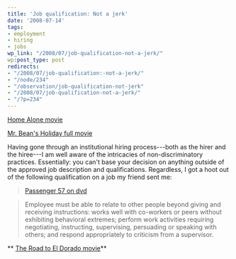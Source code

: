 ```yaml
---
title: 'Job qualification: Not a jerk'
date: '2008-07-14'
tags:
- employment
- hiring
- jobs
wp_link: "/2008/07/job-qualification-not-a-jerk/"
wp:post_type: post
redirects:
- "/2008/07/job-qualification:-not-a-jerk/"
- "/node/234"
- "/observation/job-qualification-not-jerk"
- "/2008/07/job-qualification-not-a-jerk/"
- "/?p=234"
---
```


[Home Alone movie](http://www.womeningreen.org/?home_alone)

[Mr. Bean's Holiday full movie](http://www.centralbasin.org/blog/?mr_bean_s_holiday)

Having gone through an institutional hiring process---both as the hirer and the hiree---I am well aware of the intricacies of non-discriminatory practices. Essentially: you can't base your decision on anything outside of the approved job description and qualifications. Regardless, I got a hoot out of the following qualification on a job my friend sent me:

>

>

> [Passenger 57 on dvd](http://utero.pe/?passenger_57)

> Employee must be able to relate to other people beyond giving and receiving instructions: works well with co-workers or peers without exhibiting behavioral extremes; perform work activities requiring negotiating, instructing, supervising, persuading or speaking with others; and respond appropriately to criticism from a supervisor.

** [The Road to El Dorado movie](http://utero.pe/?the_road_to_el_dorado)**
